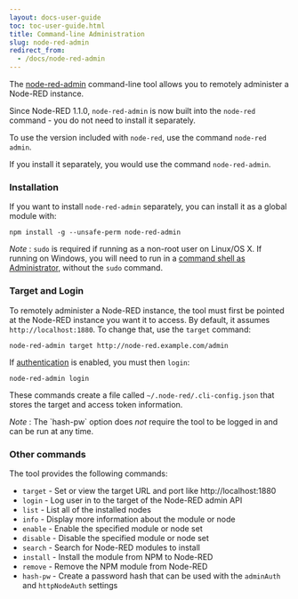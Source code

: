 ```yaml
---
layout: docs-user-guide
toc: toc-user-guide.html
title: Command-line Administration
slug: node-red-admin
redirect_from:
  - /docs/node-red-admin
---
```


The [node-red-admin](http://npmjs.org/package/node-red-admin) command-line tool allows you to remotely administer a Node-RED
instance.

Since Node-RED 1.1.0, `node-red-admin` is now built into the `node-red` command -
you do not need to install it separately.

To use the version included with `node-red`, use the command `node-red admin`.

If you install it separately, you would use the command `node-red-admin`.


### Installation

If you want to install `node-red-admin` separately, you can install it as a global
module with:

    npm install -g --unsafe-perm node-red-admin

<div class="doc-callout">
<em>Note</em> : <code>sudo</code> is required if running as a non-root user on Linux/OS X. If
running on Windows, you will need to run in a <a href="https://technet.microsoft.com/en-gb/library/cc947813%28v=ws.10%29.aspx">command shell as Administrator</a>,
without the <code>sudo</code> command.
</div>


### Target and Login

To remotely administer a Node-RED instance, the tool must first be pointed at the Node-RED instance you want
it to access. By default, it assumes `http://localhost:1880`. To change that, use the `target` command:

    node-red-admin target http://node-red.example.com/admin

If [authentication](/docs/user-guide/runtime/securing-node-red) is enabled, you must then `login`:

    node-red-admin login

These commands create a file called `~/.node-red/.cli-config.json` that stores
the target and access token information.

<div class="doc-callout">
<em>Note</em> : The `hash-pw` option does <i>not</i> require the tool to be logged in and can be run at any time.
</div>

### Other commands

The tool provides the following commands:

 - `target`  - Set or view the target URL and port like http://localhost:1880
 - `login`   - Log user in to the target of the Node-RED admin API
 - `list`    - List all of the installed nodes
 - `info`    - Display more information about the module or node
 - `enable`  - Enable the specified module or node set
 - `disable` - Disable the specified module or node set
 - `search`  - Search for Node-RED modules to install
 - `install` - Install the module from NPM to Node-RED
 - `remove`  - Remove the NPM module from Node-RED
 - `hash-pw` - Create a password hash that can be used with the `adminAuth` and `httpNodeAuth` settings
